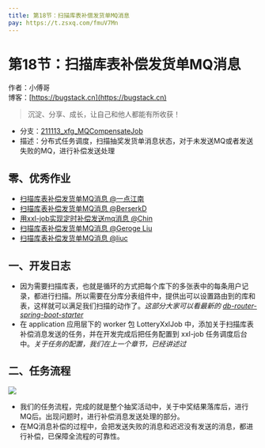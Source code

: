 ```yaml
---
title: 第18节：扫描库表补偿发货单MQ消息
pay: https://t.zsxq.com/fmuV7Mn
---
```


# 第18节：扫描库表补偿发货单MQ消息

作者：小傅哥
<br/>博客：[https://bugstack.cn](https://bugstack.cn)

>沉淀、分享、成长，让自己和他人都能有所收获！

- 分支：[211113_xfg_MQCompensateJob](https://gitcode.net/KnowledgePlanet/Lottery/-/tree/211113_xfg_MQCompensateJobb) 
- 描述：分布式任务调度，扫描抽奖发货单消息状态，对于未发送MQ或者发送失败的MQ，进行补偿发送处理

## 零、优秀作业

- [扫描库表补偿发货单MQ消息 @一点江南](https://t.zsxq.com/06vbai6qv)
- [扫描库表补偿发货单MQ消息 @BerserkD](https://t.zsxq.com/06fAIEE2R)
- [用xxl-job实现定时补偿发送mq消息 @Chin](https://t.zsxq.com/06rvFQnYN)
- [扫描库表补偿发货单MQ消息 @Geroge Liu](https://t.zsxq.com/06ju3JeuF)
- [扫描库表补偿发货单MQ消息 @liuc](https://t.zsxq.com/06RNNzFUN)

## 一、开发日志

- 因为需要扫描库表，也就是循环的方式把每个库下的多张表中的每条用户记录，都进行扫描。所以需要在分库分表组件中，提供出可以设置路由到的库和表，这样就可以满足我们扫描的动作了。*这部分大家可以看最新的 [db-router-spring-boot-starter](https://gitcode.net/KnowledgePlanet/db-router-spring-boot-starter)*
- 在 application 应用层下的 worker 包 LotteryXxlJob 中，添加关于扫描库表补偿消息发送的任务，并在开发完成后把任务配置到 xxl-job 任务调度后台中。*关于任务的配置，我们在上一个章节，已经讲述过*

## 二、任务流程

![](/images/article/project/lottery/Part-2/18-01.png)

- 我们的任务流程，完成的就是整个抽奖活动中，关于中奖结果落库后，进行MQ后。出现问题时，进行补偿消息发送处理的部分。
- 在MQ消息补偿的过程中，会把发送失败的消息和迟迟没有发送的消息，都进行补偿，已保障全流程的可靠性。
